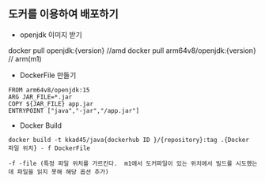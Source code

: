 ## 도커를 이용하여 배포하기

- openjdk 이미지 받기


docker pull openjdk:{version} //amd
docker pull arm64v8/openjdk:{version} // arm(m1)


- DockerFile 만들기

```Docker
FROM arm64v8/openjdk:15
ARG JAR_FILE=*.jar
COPY ${JAR_FILE} app.jar
ENTRYPOINT ["java","-jar","/app.jar"]
```


- Docker Build
```agsl
docker build -t kkad45/java{dockerhub ID }/{repository}:tag .{Docker 파일 위치} - f DockerFile

-f -file (특정 파일 위치를 가르킨다.  m1에서 도커파일이 있는 위치에서 빌드를 시도했는데 파일을 읽지 못해 해당 옵션 추가)
```
